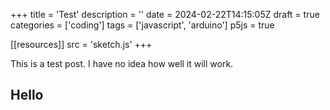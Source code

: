 +++
title = 'Test'
description = ''
date = 2024-02-22T14:15:05Z
draft = true
categories = ['coding']
tags = ['javascript', 'arduino']
p5js = true

[[resources]]
src = 'sketch.js'
+++

This is a test post. I have no idea how well it will work.

## Hello
